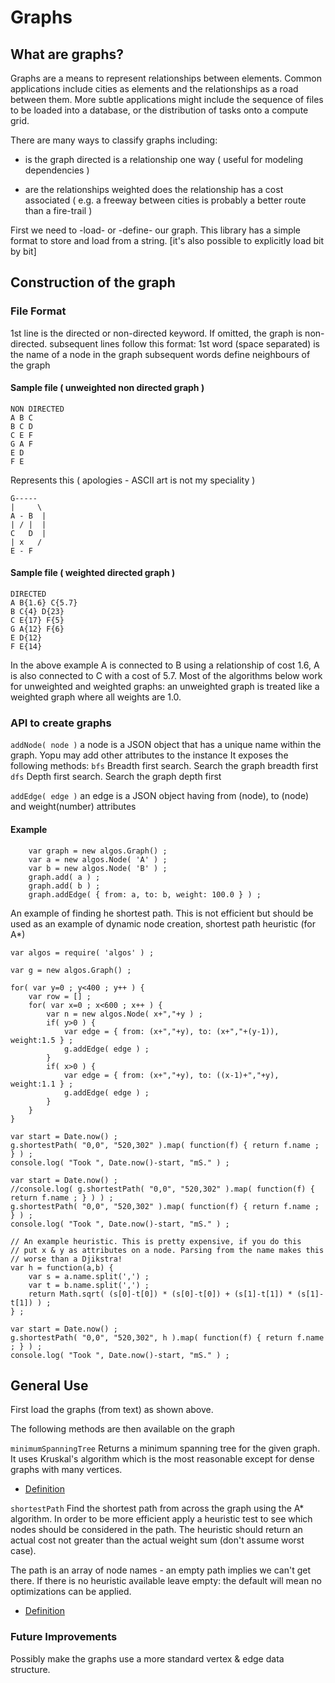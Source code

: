 

# Graphs

## What are graphs?

Graphs are a means to represent relationships between elements. Common applications include cities as
elements and the relationships as a road between them. More subtle applications might include the
sequence of files to be loaded into a database, or the distribution of tasks onto a compute grid. 

There are many ways to classify graphs including:
- is the graph directed
	is a relationship one way ( useful for modeling dependencies )
	
- are the relationships weighted
	does the relationship has a cost associated ( e.g. a freeway between cities is probably a better route than a fire-trail )  

First we need to -load- or -define- our graph. This library has a simple format to store and load
from a string. [it's also possible to explicitly load bit by bit]

## Construction of the graph

### File Format
1st line is the directed or non-directed keyword. If omitted, the graph is non-directed.
subsequent lines follow this format:
1st word (space separated) is the name of a node in the graph
subsequent words define neighbours of the graph

#### Sample file ( unweighted non directed graph )
```
NON DIRECTED
A B C
B C D
C E F
G A F
E D
F E
```
Represents this ( apologies - ASCII art is not my speciality )
```	
G-----
|     \
A - B  |
| / |  |
C   D  |
| x   /
E - F
```

#### Sample file ( weighted directed graph )
```
DIRECTED
A B{1.6} C{5.7}
B C{4} D{23}
C E{17} F{5}
G A{12} F{6}
E D{12}
F E{14}
```

In the above example A is connected to B using a relationship of cost 1.6, A is also 
connected to C with a cost of 5.7.
Most of the algorithms below work for unweighted and weighted graphs: an unweighted 
graph is treated like a weighted graph where all weights are 1.0.
 
### API to create graphs

```addNode( node )```
a node is a JSON object that has a unique name within the graph. Yopu may add other attributes
to the instance
It exposes the following methods: 
```bfs```
Breadth first search. Search the graph breadth first  
```dfs```
Depth first search. Search the graph depth first
  

```addEdge( edge )```
an edge is a JSON object having from (node), to (node) and weight(number) attributes

#### Example
```
	var graph = new algos.Graph() ;
	var a = new algos.Node( 'A' ) ;
	var b = new algos.Node( 'B' ) ;
	graph.add( a ) ;
	graph.add( b ) ;
	graph.addEdge( { from: a, to: b, weight: 100.0 } ) ;
```

An example of finding he shortest path. This is not efficient
but should be used as an example of dynamic node creation, shortest path heuristic (for A*)

```
var algos = require( 'algos' ) ;

var g = new algos.Graph() ;

for( var y=0 ; y<400 ; y++ ) {
	var row = [] ;
	for( var x=0 ; x<600 ; x++ ) {
		var n = new algos.Node( x+","+y ) ;
		if( y>0 ) {
			var edge = { from: (x+","+y), to: (x+","+(y-1)), weight:1.5 } ;
			g.addEdge( edge ) ;
		}
		if( x>0 ) {
			var edge = { from: (x+","+y), to: ((x-1)+","+y), weight:1.1 } ;
			g.addEdge( edge ) ;
		}
	}	 
}

var start = Date.now() ;
g.shortestPath( "0,0", "520,302" ).map( function(f) { return f.name ; } ) ;
console.log( "Took ", Date.now()-start, "mS." ) ;

var start = Date.now() ;
//console.log( g.shortestPath( "0,0", "520,302" ).map( function(f) { return f.name ; } ) ) ;
g.shortestPath( "0,0", "520,302" ).map( function(f) { return f.name ; } ) ;
console.log( "Took ", Date.now()-start, "mS." ) ;

// An example heuristic. This is pretty expensive, if you do this
// put x & y as attributes on a node. Parsing from the name makes this
// worse than a Djikstra!
var h = function(a,b) { 
	var s = a.name.split(',') ;
	var t = b.name.split(',') ;
	return Math.sqrt( (s[0]-t[0]) * (s[0]-t[0]) + (s[1]-t[1]) * (s[1]-t[1]) ) ;  
} ;

var start = Date.now() ;
g.shortestPath( "0,0", "520,302", h ).map( function(f) { return f.name ; } ) ;
console.log( "Took ", Date.now()-start, "mS." ) ;
```

## General Use

First load the graphs (from text) as shown above.

The following methods are then available on the graph

```minimumSpanningTree```
Returns a minimum spanning tree for the given graph.
It uses Kruskal's algorithm which is the most reasonable
except for dense graphs with many vertices.

- [Definition](https://en.wikipedia.org/wiki/Minimum_spanning_tree)

```shortestPath```
Find the shortest path from across the graph using the A* algorithm. In order to be more
efficient apply a heuristic test to see which nodes should be considered in the path. The 
heuristic should return an actual cost not greater than the actual weight sum (don't 
assume worst case). 

The path is an array of node names - an empty path implies we can't get there. 
If there is no heuristic available leave empty: the default will mean no optimizations can be applied.

- [Definition](https://en.wikipedia.org/wiki/Shortest_path_problem)


### Future Improvements

Possibly make the graphs use a more standard vertex & edge data structure.

